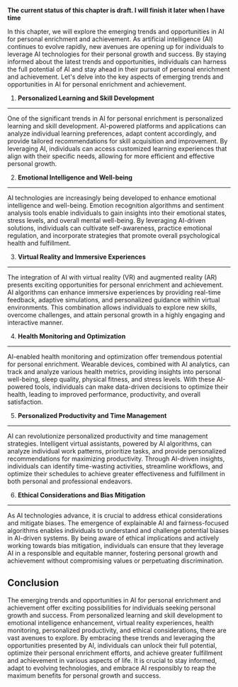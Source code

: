 **The current status of this chapter is draft. I will finish it later when I have time**

In this chapter, we will explore the emerging trends and opportunities in AI for personal enrichment and achievement. As artificial intelligence (AI) continues to evolve rapidly, new avenues are opening up for individuals to leverage AI technologies for their personal growth and success. By staying informed about the latest trends and opportunities, individuals can harness the full potential of AI and stay ahead in their pursuit of personal enrichment and achievement. Let's delve into the key aspects of emerging trends and opportunities in AI for personal enrichment and achievement.

1. **Personalized Learning and Skill Development**
--------------------------------------------------

One of the significant trends in AI for personal enrichment is personalized learning and skill development. AI-powered platforms and applications can analyze individual learning preferences, adapt content accordingly, and provide tailored recommendations for skill acquisition and improvement. By leveraging AI, individuals can access customized learning experiences that align with their specific needs, allowing for more efficient and effective personal growth.

2. **Emotional Intelligence and Well-being**
--------------------------------------------

AI technologies are increasingly being developed to enhance emotional intelligence and well-being. Emotion recognition algorithms and sentiment analysis tools enable individuals to gain insights into their emotional states, stress levels, and overall mental well-being. By leveraging AI-driven solutions, individuals can cultivate self-awareness, practice emotional regulation, and incorporate strategies that promote overall psychological health and fulfillment.

3. **Virtual Reality and Immersive Experiences**
------------------------------------------------

The integration of AI with virtual reality (VR) and augmented reality (AR) presents exciting opportunities for personal enrichment and achievement. AI algorithms can enhance immersive experiences by providing real-time feedback, adaptive simulations, and personalized guidance within virtual environments. This combination allows individuals to explore new skills, overcome challenges, and attain personal growth in a highly engaging and interactive manner.

4. **Health Monitoring and Optimization**
-----------------------------------------

AI-enabled health monitoring and optimization offer tremendous potential for personal enrichment. Wearable devices, combined with AI analytics, can track and analyze various health metrics, providing insights into personal well-being, sleep quality, physical fitness, and stress levels. With these AI-powered tools, individuals can make data-driven decisions to optimize their health, leading to improved performance, productivity, and overall satisfaction.

5. **Personalized Productivity and Time Management**
----------------------------------------------------

AI can revolutionize personalized productivity and time management strategies. Intelligent virtual assistants, powered by AI algorithms, can analyze individual work patterns, prioritize tasks, and provide personalized recommendations for maximizing productivity. Through AI-driven insights, individuals can identify time-wasting activities, streamline workflows, and optimize their schedules to achieve greater effectiveness and fulfillment in both personal and professional endeavors.

6. **Ethical Considerations and Bias Mitigation**
-------------------------------------------------

As AI technologies advance, it is crucial to address ethical considerations and mitigate biases. The emergence of explainable AI and fairness-focused algorithms enables individuals to understand and challenge potential biases in AI-driven systems. By being aware of ethical implications and actively working towards bias mitigation, individuals can ensure that they leverage AI in a responsible and equitable manner, fostering personal growth and achievement without compromising values or perpetuating discrimination.

Conclusion
----------

The emerging trends and opportunities in AI for personal enrichment and achievement offer exciting possibilities for individuals seeking personal growth and success. From personalized learning and skill development to emotional intelligence enhancement, virtual reality experiences, health monitoring, personalized productivity, and ethical considerations, there are vast avenues to explore. By embracing these trends and leveraging the opportunities presented by AI, individuals can unlock their full potential, optimize their personal enrichment efforts, and achieve greater fulfillment and achievement in various aspects of life. It is crucial to stay informed, adapt to evolving technologies, and embrace AI responsibly to reap the maximum benefits for personal growth and success.
